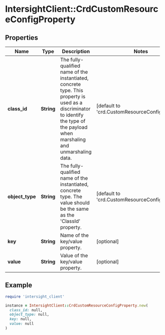 # IntersightClient::CrdCustomResourceConfigProperty

## Properties

| Name | Type | Description | Notes |
| ---- | ---- | ----------- | ----- |
| **class_id** | **String** | The fully-qualified name of the instantiated, concrete type. This property is used as a discriminator to identify the type of the payload when marshaling and unmarshaling data. | [default to &#39;crd.CustomResourceConfigProperty&#39;] |
| **object_type** | **String** | The fully-qualified name of the instantiated, concrete type. The value should be the same as the &#39;ClassId&#39; property. | [default to &#39;crd.CustomResourceConfigProperty&#39;] |
| **key** | **String** | Name of the key/value property. | [optional] |
| **value** | **String** | Value of the key/value property. | [optional] |

## Example

```ruby
require 'intersight_client'

instance = IntersightClient::CrdCustomResourceConfigProperty.new(
  class_id: null,
  object_type: null,
  key: null,
  value: null
)
```

